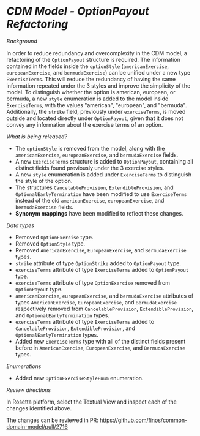 # _CDM Model - OptionPayout Refactoring_

_Background_

In order to reduce redundancy and overcomplexity in the CDM model, a refactoring of the `OptionPayout` structure is required. The information contained in the fields inside the `optionStyle` (`americanExercise`, `europeanExercise`, and `bermudaExercise`) can be unified under a new type `ExerciseTerms`. This will reduce the redundancy of having the same information repeated under the 3 styles and improve the simplicity of the model. To distinguish whether the option is american, european, or bermuda, a new `style` enumeration is added to the model inside `ExerciseTerms`, with the values "american", "european", and "bermuda". Additionally, the `strike` field, previously under `exerciseTerms`, is moved outside and located directly under `OptionPayout`, given that it does not convey any information about the exercise terms of an option.

_What is being released?_

- The `optionStyle` is removed from the model, along with the `americanExercise`, `europeanExercise`, and `bermudaExercise` fields.
- A new `ExerciseTerms` structure is added to `OptionPayout`, containing all distinct fields found previously under the 3 exercise styles.
- A new `style` enumeration is added under `ExerciseTerms` to distinguish the style of the option.
- The structures `CancelableProvision`, `ExtendibleProvision`, and `OptionalEarlyTermination` have been modified to use `ExerciseTerms` instead of the old `americanExercise`, `europeanExercise`, and `bermudaExercise` fields.
- **Synonym mappings** have been modified to reflect these changes.

_Data types_

- Removed `OptionExercise` type.
- Removed `OptionStyle` type.
- Removed `AmericanExercise`, `EuropeanExercise`, and `BermudaExercise` types.
- `strike` attribute of type `OptionStrike` added to `OptionPayout` type.
- `exerciseTerms` attribute of type `ExerciseTerms` added to `OptionPayout` type.
- `exerciseTerms` attribute of type `OptionExercise` removed from `OptionPayout` type.
- `americanExercise`, `europeanExercise`, and `bermudaExercise` attributes of types `AmericanExercise`, `EuropeanExercise`, and `BermudaExercise` respectively removed from `CancelableProvision`, `ExtendibleProvision`, and `OptionalEarlyTermination` types.
- `exerciseTerms` attribute of type `ExerciseTerms` added to `CancelableProvision`, `ExtendibleProvision`, and `OptionalEarlyTermination` types.
-  Added new `ExerciseTerms` type with all of the distinct fields present before in `AmericanExercise`, `EuropeanExercise`, and `BermudaExercise` types.

_Enumerations_

- Added new `OptionExerciseStyleEnum` enumeration.

_Review directions_

In Rosetta platform, select the Textual View and inspect each of the changes identified above.

The changes can be reviewed in PR: https://github.com/finos/common-domain-model/pull/2716